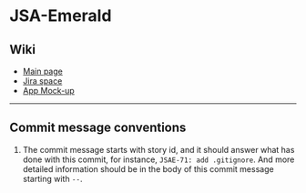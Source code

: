 # JSA-Emerald

## Wiki

- [Main page](https://github.com/green-fox-academy/jsa-shenzhen-2019-syllabus/tree/master/teaching-materials/project-phase)
- [Jira space](https://jira.greenfox.academy/secure/RapidBoard.jspa?rapidView=183&projectKey=JSAE&view=planning&selectedIssue=JSAE-71&issueLimit=100)
- [App Mock-up](https://app.moqups.com/IGierD7N0L/view/page/a2680404d)

---

## Commit message conventions

1. The commit message starts with story id, and it should answer what has done with this commit, for instance, `JSAE-71: add .gitignore`. And more detailed information should be in the body of this commit message starting with `--`.
